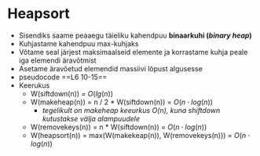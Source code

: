 # Heapsort
- Sisendiks saame peaaegu täieliku kahendpuu **binaarkuhi (*binary heap*)**
- Kuhjastame kahendpuu max-kuhjaks
- Võtame seal järjest maksimaalseid elemente ja korrastame kuhja peale iga elemendi äravõtmist
- Asetame äravõetud elemendid massiivi lõpust algusesse
- pseudocode ==L6 10-15==
- Keerukus
	- W(siftdown(n)) = $O(lg(n))$
	- W(makeheap(n)) = n / 2 * W(siftdown(n)) = $O(n \cdot log(n))$
		- *tegelikult on makeheap keeurkus $O(n)$, kuna shiftdown kutustakse välja alampuudele*
	- W(removekeys(n)) = n * W(siftdown(n)) = $O(n \cdot log(n))$
	- W(heapsort(n)) = max(W(makekeap(n)), W(removekeys(n))) = $O(n\cdot log(n))$
